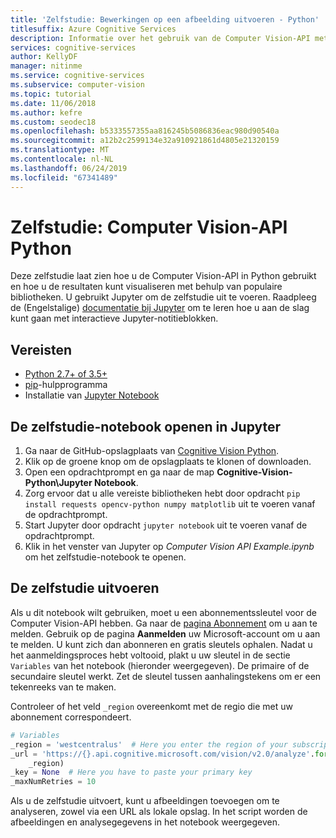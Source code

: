 ```yaml
---
title: 'Zelfstudie: Bewerkingen op een afbeelding uitvoeren - Python'
titlesuffix: Azure Cognitive Services
description: Informatie over het gebruik van de Computer Vision-API met Python met behulp van Jupyter-notebooks. Visualiseer uw resultaten met behulp van populaire bibliotheken.
services: cognitive-services
author: KellyDF
manager: nitinme
ms.service: cognitive-services
ms.subservice: computer-vision
ms.topic: tutorial
ms.date: 11/06/2018
ms.author: kefre
ms.custom: seodec18
ms.openlocfilehash: b5333557355aa816245b5086836eac980d90540a
ms.sourcegitcommit: a12b2c2599134e32a910921861d4805e21320159
ms.translationtype: MT
ms.contentlocale: nl-NL
ms.lasthandoff: 06/24/2019
ms.locfileid: "67341489"
---
```

# <a name="tutorial-computer-vision-api-python"></a>Zelfstudie: Computer Vision-API Python

Deze zelfstudie laat zien hoe u de Computer Vision-API in Python gebruikt en hoe u de resultaten kunt visualiseren met behulp van populaire bibliotheken. U gebruikt Jupyter om de zelfstudie uit te voeren. Raadpleeg de (Engelstalige) [documentatie bij Jupyter](https://jupyter.readthedocs.io/en/latest/index.html) om te leren hoe u aan de slag kunt gaan met interactieve Jupyter-notitieblokken.

## <a name="prerequisites"></a>Vereisten

- [Python 2.7+ of 3.5+](https://www.python.org/downloads/)
- [pip](https://pip.pypa.io/en/stable/installing/)-hulpprogramma
- Installatie van [Jupyter Notebook](https://jupyter.org/install)

## <a name="open-the-tutorial-notebook-in-jupyter"></a>De zelfstudie-notebook openen in Jupyter 

1. Ga naar de GitHub-opslagplaats van [Cognitive Vision Python](https://github.com/Microsoft/Cognitive-Vision-Python). 
2. Klik op de groene knop om de opslagplaats te klonen of downloaden. 
3. Open een opdrachtprompt en ga naar de map **Cognitive-Vision-Python\Jupyter Notebook**.
1. Zorg ervoor dat u alle vereiste bibliotheken hebt door opdracht `pip install requests opencv-python numpy matplotlib` uit te voeren vanaf de opdrachtprompt.
1. Start Jupyter door opdracht `jupyter notebook` uit te voeren vanaf de opdrachtprompt.
1. Klik in het venster van Jupyter op _Computer Vision API Example.ipynb_ om het zelfstudie-notebook te openen.

## <a name="run-the-tutorial"></a>De zelfstudie uitvoeren

Als u dit notebook wilt gebruiken, moet u een abonnementssleutel voor de Computer Vision-API hebben. Ga naar de [pagina Abonnement](https://azure.microsoft.com/try/cognitive-services/) om u aan te melden. Gebruik op de pagina **Aanmelden** uw Microsoft-account om u aan te melden. U kunt zich dan abonneren en gratis sleutels ophalen. Nadat u het aanmeldingsproces hebt voltooid, plakt u uw sleutel in de sectie `Variables` van het notebook (hieronder weergegeven). De primaire of de secundaire sleutel werkt. Zet de sleutel tussen aanhalingstekens om er een tekenreeks van te maken.

Controleer of het veld `_region` overeenkomt met de regio die met uw abonnement correspondeert.

```python
# Variables
_region = 'westcentralus'  # Here you enter the region of your subscription
_url = 'https://{}.api.cognitive.microsoft.com/vision/v2.0/analyze'.format(
    _region)
_key = None  # Here you have to paste your primary key
_maxNumRetries = 10
```

Als u de zelfstudie uitvoert, kunt u afbeeldingen toevoegen om te analyseren, zowel via een URL als lokale opslag. In het script worden de afbeeldingen en analysegegevens in het notebook weergegeven.
